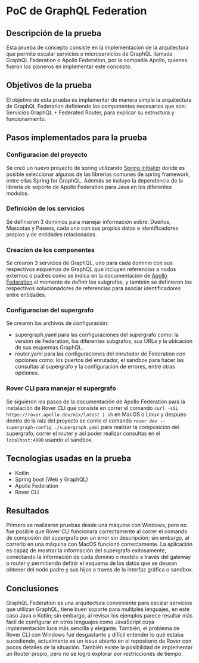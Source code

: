 # PoC de GraphQL Federation

## Descripción de la prueba
Esta prueba de concepto consiste en la implementacion de la arquitectura que permite escalar servicios o microservicios 
de GraphQL llamada GraphQL Federation o Apollo Federation, por la compañía Apollo, quienes fueron los pioneros en implementar
este concepto.

## Objetivos de la prueba
El objetivo de esta prueba es implementar de manera simple la arquitectura de GraphQL Federation definiendo los componentes
necesarios que son: Servicios GraphQL + Federated Router, para explicar su estructura y funcionamiento.

## Pasos implementados para la prueba

### Configuracion del proyecto
Se creó un nuevo proyecto de spring utilizando [Spring Initializr](https://start.spring.io/) donde es posible seleccionar
algunas de las librerias comunes de spring framework, entre ellas Spring for GraphQL. Además se incluyo la dependencia de
la libreria de soporte de Apollo Federation para Java en los diferentes modulos.

### Definición de los servicios
Se definieron 3 dominios para manejar información sobre: Dueños, Mascotas y Paseos, cada uno con sus propios datos e 
identificadores propios y de entidades relacionadas.

### Creacion de los componentes
Se crearon 3 servicios de GraphQL, uno para cada dominio con sus respectivos esquemas de GraphQL que incluyen referencias 
a nodos externos o padres como se indica en la documentación de [Apollo Federation](https://www.apollographql.com/docs/federation/entities-advanced)
al momento de definir los subgrafos, y también se definieron los respectivos solucionadores de referencias para asociar
identificadores entre entidades.

### Configuracion del supergrafo
Se crearon los archivos de configuración: 
- supergraph.yaml para las configuraciones del supergrafo como: la version de Federation, los diferentes subgrafos, sus 
URLs y la ubicacion de sus esquemas GraphQL.
- router.yaml para las configuraciones del enrutador de Federation con opciones como: los puertos del enrutador, el
sandbox para hacer las consultas al supergrafo y la configuracion de errores, entre otras opciones.

### Rover CLI para manejar el supergrafo
Se siguieron los pasos de la documentación de Apollo Federation para la instalación de Rover CLI que consiste en correr el 
comando `curl -sSL https://rover.apollo.dev/nix/latest | sh` en MacOS o Linux y después dentro de la raiz del proyecto 
se corrio el comando `rover dev --supergraph-config ./supergraph.yaml` para realizar la composición del supergrafo, correr
el router y así poder realizar consultas en el `localhost:4000` usando el sandbox.

## Tecnologias usadas en la prueba
- Kotlin
- Spring boot (Web y GraphQL)
- Apollo Federation
- Rover CLI

## Resultados
Primero se realizaron pruebas desde una máquina con Windows, pero no fue posible que Rover CLI funcionara correctamente
al correr el comando de composión del supergrafo por un error sin descripción; sin embargo, al correrlo en una máquina con
MacOS funcionó correctamente. La aplicación es capaz de mostrar la información del supergrafo exitosamente, conectando 
la información de cada dominio o modelo a través del gateway o router y permitiendo definir el esquema de los datos que
se desean obtener del nodo padre y sus hijos a traves de la interfaz gráfica o sandbox.

## Conclusiones
GraphQL Federation es una arquitectura conveniente para escalar servicios que utilizan GraphQL, tiene buen soporte
para multiples lenguajes, en este caso Java o Kotlin; sin embargo, al revisar los ejemplos parece resultar más fácil 
de configurar en otros lenguajes como JavaScript cuya implementación luce más sencilla y elegante. También, el problema 
de Rover CLI con Windows fue desgastante y difícil entender lo qué estaba sucediendo, actualmente es un issue abierto 
en el repositorio de Rover con pocos detalles de la situación. También existe la posibilidad de implementar un Router 
propio, pero no se logró explorar por restricciones de tiempo.